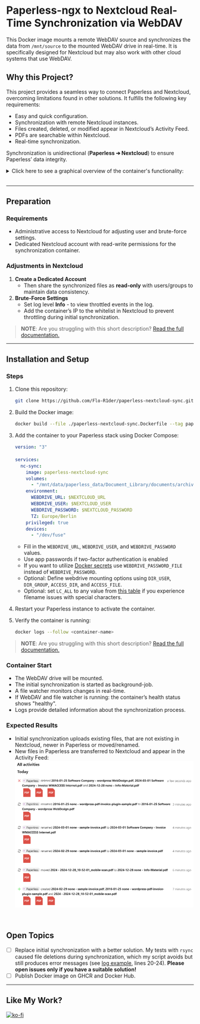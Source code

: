 # Paperless-ngx to Nextcloud Real-Time Synchronization via WebDAV

This Docker image mounts a remote WebDAV source and synchronizes the data from `/mnt/source` to the mounted WebDAV drive in real-time. It is specifically designed for Nextcloud but may also work with other cloud systems that use WebDAV.

## Why this Project?
This project provides a seamless way to connect Paperless and Nextcloud, overcoming limitations found in other solutions. It fulfills the following key requirements:

- Easy and quick configuration.
- Synchronization with remote Nextcloud instances.
- Files created, deleted, or modified appear in Nextcloud’s Activity Feed.
- PDFs are searchable within Nextcloud.
- Real-time synchronization.

Synchronization is unidirectional (**Paperless ➔ Nextcloud**) to ensure Paperless’ data integrity.
<details>
<summary>Click here to see a graphical overview of the container's functionality:</summary>

![](documentation/my-setup_diagram-1.drawio.svg)
</details>
<br>

---

## Preparation

### Requirements
- Administrative access to Nextcloud for adjusting user and brute-force settings.
- Dedicated Nextcloud account with read-write permissions for the synchronization container.

### Adjustments in Nextcloud
1. **Create a Dedicated Account**
   - Then share the synchronized files as **read-only** with users/groups to maintain data consistency.
2. **Brute-Force Settings**
   - Set log level **Info** - to view throttled events in the log.
   - Add the container’s IP to the whitelist in Nextcloud to prevent throttling during initial synchronization.

> **NOTE**: Are you struggling with this short description? [Read the full documentation.](documentation/README.md)

---

## Installation and Setup

### Steps
1. Clone this repository:
   ```bash
   git clone https://github.com/Flo-R1der/paperless-nextcloud-sync.git
   ```
2. Build the Docker image:
   ```bash
   docker build --file ./paperless-nextcloud-sync.Dockerfile --tag paperless-nextcloud-sync .
   ```
3. Add the container to your Paperless stack using Docker Compose:
   ```yaml
   version: "3"

   services:
     nc-sync:
       image: paperless-nextcloud-sync
       volumes:
         - "/mnt/data/paperless_data/Document_Library/documents/archive:/mnt/source:ro"
       environment:
         WEBDRIVE_URL: $NEXTCLOUD_URL
         WEBDRIVE_USER: $NEXTCLOUD_USER
         WEBDRIVE_PASSWORD: $NEXTCLOUD_PASSWORD
         TZ: Europe/Berlin
       privileged: true
       devices:
         - "/dev/fuse"
   ```
   - Fill in the `WEBDRIVE_URL`, `WEBDRIVE_USER`, and `WEBDRIVE_PASSWORD` values.
   - Use app passwords if two-factor authentication is enabled 
   - If you want to utilize [Docker secrets](https://docs.docker.com/compose/how-tos/use-secrets/) use `WEBDRIVE_PASSWORD_FILE` instead of `WEBDRIVE_PASSWORD`.
   - Optional: Define webdrive mounting options using `DIR_USER`, `DIR_GROUP`, `ACCESS_DIR`, and `ACCESS_FILE`.
   - Optional: set `LC_ALL` to any value from [this table](https://docs.oracle.com/cd/E23824_01/html/E26033/glset.html#glscx) if you experience filename issues with special characters.

4. Restart your Paperless instance to activate the container.
5. Verify the container is running:
   ```bash
   docker logs --follow <container-name>
   ```

> **NOTE**: Are you struggling with this short description? [Read the full documentation.](https://github.com/Flo-R1der/paperless-nextcloud-sync/blob/main/documentation/README.md)

### Container Start
- The WebDAV drive will be mounted.
- The initial synchronization is started as background-job.
- A file watcher monitors changes in real-time.
- If WebDAV and file watcher is running: the container’s health status shows "healthy".
- Logs provide detailed information about the synchronization process.


### Expected Results
- Initial synchronization uploads existing files, that are not existing in Nextcloud, newer in Paperless or moved/renamed.
- New files in Paperless are transferred to Nextcloud and appear in the Activity Feed:
![Nextcloud's Activity Feed](documentation/nextcloud-activity_example.png)

<br>

## Open Topics
- [ ] Replace initial synchronization with a better solution. My tests with `rsync` caused file deletions during synchronization, which my script avoids but still produces error messages (see [log example](documentation/container-logs_example.txt), lines 20-24). **Please open issues only if you have a suitable solution!**
- [ ] Publish Docker image on GHCR and Docker Hub.

---

## Like My Work?
[![ko-fi](https://ko-fi.com/img/githubbutton_sm.svg)](https://ko-fi.com/I3I4160K4Y)
